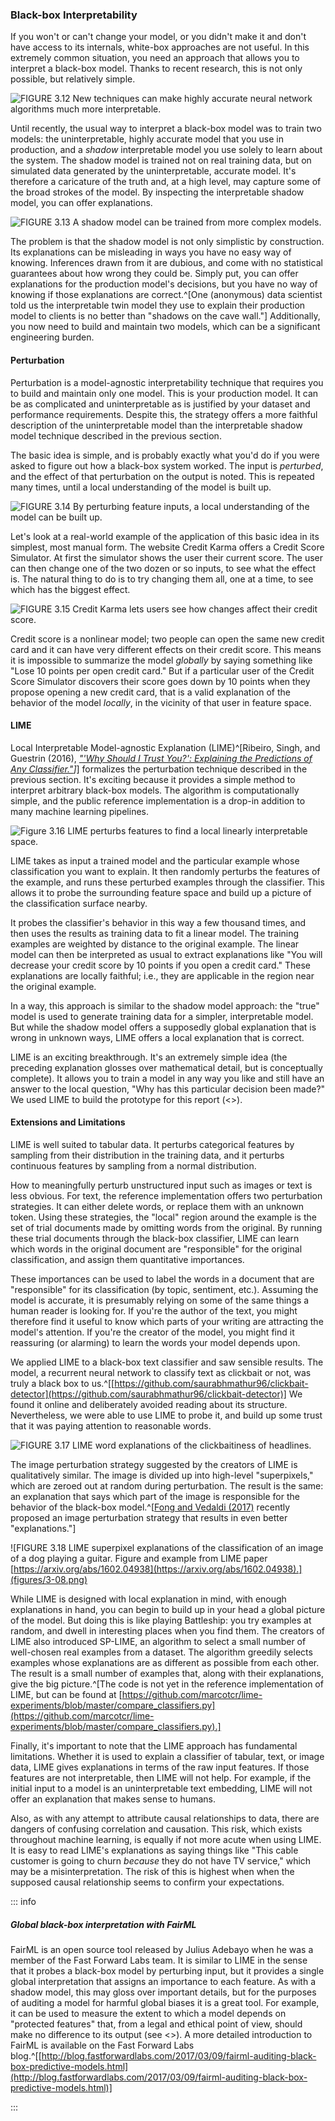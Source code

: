 ### Black-box Interpretability

If you won't or can't change your model, or you didn't make it and don't have
access to its internals, white-box approaches are not useful. In this extremely
common situation, you need an approach that allows you to interpret a black-box
model. Thanks to recent research, this is not only possible, but relatively
simple.

![FIGURE 3.12 New techniques can make highly accurate neural network algorithms much more interpretable.](figures/3-11.png)

Until recently, the usual way to interpret a black-box model was to train two
models: the uninterpretable, highly accurate model that you use in production,
and a _shadow_ interpretable model you use solely to learn about the system.
The shadow model is trained not on real training data, but on simulated data
generated by the uninterpretable, accurate model. It's therefore a caricature
of the truth and, at a high level, may capture some of the broad strokes of the
model. By inspecting the interpretable shadow model, you can offer
explanations.

![FIGURE 3.13 A shadow model can be trained from more complex models.](figures/3-04.png)

The problem is that the shadow model is not only simplistic by construction.
Its explanations can be misleading in ways you have no easy way of knowing.
Inferences drawn from it are dubious, and come with no statistical guarantees
about how wrong they could be. Simply put, you can offer explanations for the
production model's decisions, but you have no way of knowing if those
explanations are correct.^[One (anonymous) data scientist told us the
interpretable twin model they use to explain their production model to clients
is no better than "shadows on the cave wall."] Additionally, you now need to
build and maintain two models, which can be a significant engineering burden.

#### Perturbation

Perturbation is a model-agnostic interpretability technique that requires you
to build and maintain only one model. This is your production model. It can be
as complicated and uninterpretable as is justified by your dataset and
performance requirements. Despite this, the strategy offers a more faithful
description of the uninterpretable model than the interpretable shadow model
technique described in the previous section.

The basic idea is simple, and is probably exactly what you'd do if you were
asked to figure out how a black-box system worked. The input is _perturbed_,
and the effect of that perturbation on the output is noted. This is repeated
many times, until a local understanding of the model is built up.

![FIGURE 3.14  By perturbing feature inputs, a local understanding of the model can be built up.](figures/3-05.png)

Let's look at a real-world example of the application of this basic idea in its
simplest, most manual form. The website Credit Karma offers a Credit Score
Simulator. At first the simulator shows the user their current score. The user
can then change one of the two dozen or so inputs, to see what the effect is.
The natural thing to do is to try changing them all, one at a time, to see
which has the biggest effect.

![FIGURE 3.15 Credit Karma lets users see how changes affect their credit score.](figures/3-06.png)

Credit score is a nonlinear model; two people can open the same new credit card
and it can have very different effects on their credit score. This means it is
impossible to summarize the model _globally_ by saying something like "Lose 10
points per open credit card." But if a particular user of the Credit Score
Simulator discovers their score goes down by 10 points when they propose
opening a new credit card, that is a valid explanation of the behavior of the
model _locally_, in the vicinity of that user in feature space.

#### LIME

Local Interpretable Model-agnostic Explanation (LIME)^[Ribeiro, Singh,
and Guestrin (2016), *["'Why Should I
Trust You?': Explaining the Predictions of Any Classifier."](https://arxiv.org/abs/1602.04938)]*] formalizes the
perturbation technique described in the previous section. It's exciting because
it provides a simple method to interpret arbitrary black-box models. The
algorithm is computationally simple, and the public reference implementation is
a drop-in addition to many machine learning pipelines.

![Figure 3.16 LIME perturbs features to find a local linearly interpretable space.](figures/3-07.png)

LIME takes as input a trained model and the particular example whose
classification you want to explain. It then randomly perturbs the features of
the example, and runs these perturbed examples through the classifier. This
allows it to probe the surrounding feature space and build up a picture of the
classification surface nearby.

It probes the classifier's behavior in this way a few thousand times, and then
uses the results as training data to fit a linear model. The training
examples are weighted by distance to the original example. The linear model can
then be interpreted as usual to extract explanations like "You will decrease
your credit score by 10 points if you open a credit card." These explanations
are locally faithful; i.e., they are applicable in the region near the original
example.

In a way, this approach is similar to the shadow model approach: the "true"
model is used to generate training data for a simpler, interpretable model. But
while the shadow model offers a supposedly global explanation that is wrong in
unknown ways, LIME offers a local explanation that is correct.

LIME is an exciting breakthrough. It's an extremely simple idea (the
preceding explanation glosses over mathematical detail, but is conceptually
complete). It allows you to train a model in any way you like and still have
an answer to the local question, "Why has this particular decision been made?"
We used LIME to build the prototype for this report (<<prototype>>).

#### Extensions and Limitations

LIME is well suited to tabular data. It perturbs categorical features by
sampling from their distribution in the training data, and it perturbs
continuous features by sampling from a normal distribution.

How to meaningfully perturb unstructured input such as images or text is less
obvious. For text, the reference implementation offers two perturbation
strategies. It can either delete words, or replace them with an unknown token.
Using these strategies, the "local" region around the example is the set of
trial documents made by omitting words from the original. By running these
trial documents through the black-box classifier, LIME can learn which words in
the original document are "responsible" for the original classification, and
assign them quantitative importances.

These importances can be used to label the words in a document that are
"responsible" for its classification (by topic, sentiment, etc.). Assuming the
model is accurate, it is presumably relying on some of the same things a human
reader is looking for. If you're the author of the text, you might therefore
find it useful to know which parts of your writing are attracting the model's
attention. If you're the creator of the model, you might find it reassuring (or
alarming) to learn the words your model depends upon.

We applied LIME to a black-box text classifier and saw sensible results. The
model, a recurrent neural network to classify text as clickbait or not, was
truly a black box to
us.^[[https://github.com/saurabhmathur96/clickbait-detector](https://github.com/saurabhmathur96/clickbait-detector)] We found it
online and deliberately avoided reading about its structure. Nevertheless, we
were able to use LIME to probe it, and build up some trust that it was paying
attention to reasonable words.

![FIGURE 3.17 LIME word explanations of the clickbaitiness of headlines.](figures/3-12.png)

The image perturbation strategy suggested by the creators of LIME is
qualitatively similar. The image is divided up into high-level "superpixels,"
which are zeroed out at random during perturbation. The result is the same: an
explanation that says which part of the image is responsible for the behavior of
the black-box model.^[[Fong and
Vedaldi (2017)](https://arxiv.org/abs/1704.03296) recently proposed an image perturbation strategy that results in
even better "explanations."]

![FIGURE 3.18 LIME superpixel explanations of the classification of an image of a dog playing a guitar. Figure and example from LIME paper [https://arxiv.org/abs/1602.04938](https://arxiv.org/abs/1602.04938).](figures/3-08.png)

While LIME is designed with local explanation in mind, with enough explanations
in hand, you can begin to build up in your head a global picture of the model.
But doing this is like playing Battleship: you try examples at random, and
dwell in interesting places when you find them. The creators of LIME also
introduced SP-LIME, an algorithm to select a small number of well-chosen real
examples from a dataset. The algorithm greedily selects examples whose
explanations are as different as possible from each other. The result is a
small number of examples that, along with their explanations, give the big
picture.^[The code is not yet in the reference implementation of LIME,
but can be found at
[https://github.com/marcotcr/lime-experiments/blob/master/compare_classifiers.py](https://github.com/marcotcr/lime-experiments/blob/master/compare_classifiers.py).]

Finally, it's important to note that the LIME approach has fundamental
limitations. Whether it is used to explain a classifier of tabular, text, or
image data, LIME gives explanations in terms of the raw input features. If
those features are not interpretable, then LIME will not help. For example, if
the initial input to a model is an uninterpretable text embedding, LIME will
not offer an explanation that makes sense to humans.

Also, as with any attempt to attribute causal relationships to data, there are
dangers of confusing correlation and causation. This risk, which exists
throughout machine learning, is equally if not more acute when using LIME. It
is easy to read LIME's explanations as saying things like "This cable customer
is going to churn _because_ they do not have TV service," which may be a
misinterpretation. The risk of this is highest when when the supposed causal
relationship seems to confirm your expectations.


::: info
##### *Global black-box interpretation with FairML*

FairML is an open source tool released by Julius Adebayo when he was a member
of the Fast Forward Labs team. It is similar to LIME in the sense that it
probes a black-box model by perturbing input, but it provides a single global
interpretation that assigns an importance to each feature. As with a shadow
model, this may gloss over important details, but for the purposes of auditing
a model for harmful global biases it is a great tool. For example, it can be
used to measure the extent to which a model depends on "protected features"
that, from a legal and ethical point of view, should make no difference to its
output (see <<ethics>>). A more detailed introduction to FairML is available
on the Fast Forward Labs blog.^[[http://blog.fastforwardlabs.com/2017/03/09/fairml-auditing-black-box-predictive-models.html](http://blog.fastforwardlabs.com/2017/03/09/fairml-auditing-black-box-predictive-models.html)]

:::
